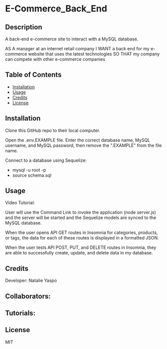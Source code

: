 # E-Commerce_Back_End

## Description

A back-end e-commerce site to interact with a MySQL database.

AS A manager at an internet retail company
I WANT a back end for my e-commerce website that uses the latest technologies
SO THAT my company can compete with other e-commerce companies

## Table of Contents

- [Installation](#installation)
- [Usage](#usage)
- [Credits](#credits)
- [License](#license)

## Installation

Clone this GitHub repo to their local computer.

Open the .env.EXAMPLE file.  Enter the correct database name, MySQL username, and MySQL password, then remove the ".EXAMPLE" from the file name.

Connect to a database using Sequelize:
- mysql -u root -p
- source schema.sql

## Usage

Video Tutorial:

User will use the Command Link to invoke the application (node server.js) and the server will be started and the Sequelize models are synced to the MySQL database.

When the user opens API GET routes in Insomnia for categories, products, or tags, the data for each of these routes is displayed in a formatted JSON.

When the user tests API POST, PUT, and DELETE routes in Insomnia, they are able to successfully create, update, and delete data in my database.

## Credits

Developer: Natalie Yaspo

Collaborators:
- 

Tutorials:
- 

## License

MIT

